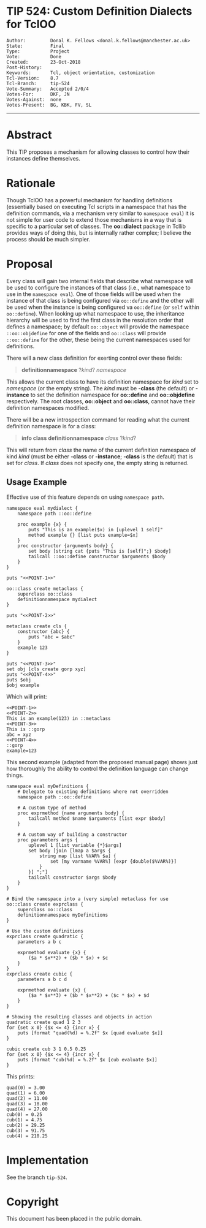 # TIP 524: Custom Definition Dialects for TclOO
	Author:         Donal K. Fellows <donal.k.fellows@manchester.ac.uk>
	State:          Final
	Type:           Project
	Vote:           Done
	Created:        23-Oct-2018
	Post-History:
	Keywords:       Tcl, object orientation, customization
	Tcl-Version:    8.7
	Tcl-Branch:     tip-524
	Vote-Summary:   Accepted 2/0/4
	Votes-For:      DKF, JN
	Votes-Against:  none
	Votes-Present:  BG, KBK, FV, SL
-----

# Abstract

This TIP proposes a mechanism for allowing classes to control how their
instances define themselves.

# Rationale

Though TclOO has a powerful mechanism for handling definitions (essentially
based on executing Tcl scripts in a namespace that has the definition
commands, via a mechanism very similar to `namespace eval`) it is not simple
for user code to extend those mechanisms in a way that is specific to a
particular set of classes. The **oo::dialect** package in Tcllib provides ways
of doing this, but is internally rather complex; I believe the process should
be much simpler.

# Proposal

Every class will gain two internal fields that describe what namespace will be
used to configure the instances of that class (i.e., what namespace to use in
the `namespace eval`). One of those fields will be used when the instance of
that class is being configured via `oo::define` and the other will be used
when the instance is being configured va `oo::define` (or `self` within
`oo::define`). When looking up what namespace to use, the inheritance
hierarchy will be used to find the first class in the resolution order that
defines a namespace; by default `oo::object` will provide the namespace
`::oo::objdefine` for one of the fields and `oo::class` will provide
`::oo::define` for the other, these being the current namespaces used for
definitions.

There will a new class definition for exerting control over these fields:

 > **definitionnamespace** ?_kind_? _namespace_

This allows the current class to have its definition namespace for _kind_ set
to _namespace_ (or the empty string). The _kind_ must be **-class** (the
default) or **-instance** to set the definition namespace for **oo::define**
and **oo::objdefine** respectively. The root classes, **oo::object** and
**oo::class**, cannot have their definition namespaces modified.

There will be a new introspection command for reading what the current
definition namespace is for a class:

 > **info class definitionnamespace** _class_ ?_kind_?

This will return from _class_ the name of the current definition namespace of
kind _kind_ (must be either **-class** or **-instance**; **-class** is the
default) that is set for _class_. If _class_ does not specify one, the empty
string is returned.

## Usage Example

Effective use of this feature depends on using `namespace path`.

    namespace eval mydialect {
        namespace path ::oo::define

        proc example {x} {
            puts "This is an example($x) in [uplevel 1 self]"
            method example {} [list puts example=$x]
        }
        proc constructor {arguments body} {
            set body [string cat {puts "This is [self]";} $body]
            tailcall ::oo::define constructor $arguments $body
        }
    }

    puts "<<POINT-1>>"

    oo::class create metaclass {
        superclass oo::class
        definitionnamespace mydialect
    }

    puts "<<POINT-2>>"

    metaclass create cls {
        constructor {abc} {
            puts "abc = $abc"
        }
        example 123
    }

    puts "<<POINT-3>>"
    set obj [cls create gorp xyz]
    puts "<<POINT-4>>"
    puts $obj
    $obj example

Which will print:

    <<POINT-1>>
    <<POINT-2>>
    This is an example(123) in ::metaclass
    <<POINT-3>>
    This is ::gorp
    abc = xyz
    <<POINT-4>>
    ::gorp
    example=123

This second example (adapted from the proposed manual page) shows just how thoroughly the ability to control the definition language can change things.

    namespace eval myDefinitions {
        # Delegate to existing definitions where not overridden
        namespace path ::oo::define

        # A custom type of method
        proc exprmethod {name arguments body} {
            tailcall method $name $arguments [list expr $body]
        }

        # A custom way of building a constructor
        proc parameters args {
            uplevel 1 [list variable {*}$args]
            set body [join [lmap a $args {
                string map [list %VAR% $a] {
                    set [my varname %VAR%] [expr {double($%VAR%)}]
                }
            }] ";"]
            tailcall constructor $args $body
        }
    }

    # Bind the namespace into a (very simple) metaclass for use
    oo::class create exprclass {
        superclass oo::class
        definitionnamespace myDefinitions
    }

    # Use the custom definitions
    exprclass create quadratic {
        parameters a b c

        exprmethod evaluate {x} {
            ($a * $x**2) + ($b * $x) + $c
        }
    }
    exprclass create cubic {
        parameters a b c d

        exprmethod evaluate {x} {
            ($a * $x**3) + ($b * $x**2) + ($c * $x) + $d
        }
    }

    # Showing the resulting classes and objects in action
    quadratic create quad 1 2 3
    for {set x 0} {$x <= 4} {incr x} {
        puts [format "quad(%d) = %.2f" $x [quad evaluate $x]]
    }

    cubic create cub 3 1 0.5 0.25
    for {set x 0} {$x <= 4} {incr x} {
        puts [format "cub(%d) = %.2f" $x [cub evaluate $x]]
    }

This prints:

    quad(0) = 3.00
    quad(1) = 6.00
    quad(2) = 11.00
    quad(3) = 18.00
    quad(4) = 27.00
	cub(0) = 0.25
	cub(1) = 4.75
	cub(2) = 29.25
	cub(3) = 91.75
	cub(4) = 210.25

# Implementation

See the branch `tip-524`.

# Copyright

This document has been placed in the public domain.
